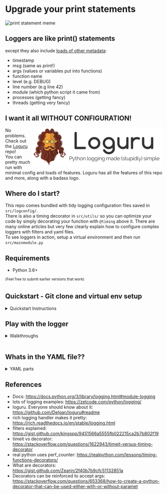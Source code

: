 # Upgrade your print statements

<p align="centre">
<img src="./docs/morpheus.jpg" alt="print statement meme" width="700">
</p>


## Loggers are like print() statements
except they also include [loads of other metadata](https://docs.python.org/3/library/logging.html#logrecord-attributes):

* timestamp
* msg (same as print!)
* args (values or variables put into functions)
* function name
* level (e.g. DEBUG)
* line number (e.g line 42)
* module (which python script it came from)
* processes (getting fancy)
* threads (getting very fancy)

## I want it all WITHOUT CONFIGURATION!

<p> 
<img src="./docs/Loguru.png" alt="loguru logo" width="420" align="right">
</p>

No problems. Check out the [Loguru](https://github.com/Delgan/loguru) repo!<br />
You can pretty much run with minimal config and loads of features. Loguru has all the features of this repo and more, along with a badass logo.


## Where do I start?

This repo comes bundled with tidy logging configuration files saved in `src/logconfig/`.<br />
There is also a timing decorator in `src/utils/` so you can optimize your code by simply decorating your function with `@timing` above it. There are many online articles but very few clearly explain how to configure complex loggers with filters and yaml files. 
<br />
To see loggers in action, setup a virtual environment and then run `src/mainmodule.py`

## Requirements

 * Python 3.6+

<sup>(Feel free to submit earlier versions that work)</sup>

## Quickstart - Git clone and virtual env setup

<details>
<summary>Quickstart Instructions</summary>

--- 
<br>

## Windows using powershell or CMD

cd to clone directory. Create virtual env with pip + venv:

```powershell
git clone https://github.com/izzley/loggerexamples
cd loggerexamples\
py -0p # Optional: check your version and python path
py -m venv .venv
.venv\Scripts\activate
pip install --upgrade pip
pip install -r requirements.txt

# run main script
.\src\main.py
```

## Linux/Mac

```sh
cd /to/clone/location
git clone https://github.com/izzley/loggerexamples
cd loggerexamples/
python3 -m venv .venv
source .venv/bin/activate
pip install --upgrade pip
pip install -r requirements.txt
```

If your relative imports aren't working, create `.pth' and add the 
parent folder/s to the file:

```
$ echo $(pwd) >> .venv/lib/python3.8/site-packages/my_p_ext.pth
```

</details>

## Play with the logger

<details>
<summary>Walkthroughs</summary>

--- 
<br>

@TODO add list of suggestions to inspect
### Try changing the __main__ logger level from `main_module.py`
The __main__ logger is first setup from `main_module.py`.
Notice how the level is set to `DEBUG`?<br> 
<p align="centre">
<img src="./docs/01loggerlevelchange.png" alt="logger level change" width="700">
</p> <br> 

* Run `main_module.py` with this DEBUG setting and take a look at `src/logconfig/root.log`.<br>
* Now change the level to `WARNING` and spot the difference in `src/logconfig/root.log`. Remember this is the `__main__` logger. Notice any changes?<br> 
<p align="centre">
<img src="./docs/02loggerrootcompare.png" alt="logger level change" width="700">
</p>  <br> 

* Notice everything from `__main__` is greater or equal to `WARNING`? The logs running from `other_module.py` are still showing because we haven't changed its log level. Go ahead and change the loglevel in `other_module.py` to `CRITICAL` and spot the difference.

</details>
<br>

## Whats in the YAML file??

<details>
<summary>YAML parts</summary>

--- 
<br>

In short, the `conf.YAML` file contains all of the instructions for how the logger should behave. Below breaks down the conf yaml file into its parts:
### formatters


```json
formatters:
    standard:
        format: "%(asctime)s %(levelname)s - [%(filename)s: line %(lineno)s] - %(funcName)s - %(message)s"
```

Take this logger for example:
```{python}
def funccalc(n):
    logger.debug("something executed")
    for _ in range(n):
        i = 0
    return
```

The output reflects the yaml file format settings:

```bash
2021-11-21 15:43:47,689 DEBUG - [module01.py: line 17] - funccalc - something executed
```


### loggers
@TODO describe root loggers and their inheritance
```json
root:
  level: DEBUG
  handlers: [console, debug_file_handler, info_file_handler, warn_file_handler, error_file_handler, critical_file_handler, root_file_handler]
```

<p align="center">
  <img src="./docs/rootlogger.png" alt="root logger yaml" width="800">
</p>

### handlers
@TODO describe handlers and how they redirect bytes

### filters
@TODO describe how filters only allow bytes to handlers if a condition is true. reference filter classes in logconfig.py


</details>

## References
* Docs: https://docs.python.org/3/library/logging.html#module-logging
* lots of logging examples: https://zetcode.com/python/logging/
* loguru. Everyone should know about it: https://github.com/Delgan/loguru#readme
* rich logging handler makes it pretty: https://rich.readthedocs.io/en/stable/logging.html
* filters explained: https://gist.github.com/kingspp/9451566a5555fb022215ca2b7b802f19
* timeit vs decorator: https://stackoverflow.com/questions/1622943/timeit-versus-timing-decorator
* real python uses perf_counter: https://realpython.com/lessons/timing-functions-decorators/
* What are decorators: https://gist.github.com/Zearin/2f40b7b9cfc51132851a
* Decorators can be reinforced to accept args: https://stackoverflow.com/questions/653368/how-to-create-a-python-decorator-that-can-be-used-either-with-or-without-paramet

